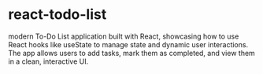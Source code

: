 # react-todo-list
 modern To-Do List application built with React, showcasing how to use React hooks like useState to manage state and dynamic user interactions. The app allows users to add tasks, mark them as completed, and view them in a clean, interactive UI.
